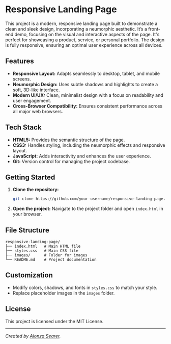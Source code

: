 # Responsive Landing Page

This project is a modern, responsive landing page built to demonstrate a clean and sleek design, incorporating a neumorphic aesthetic. It’s a front-end demo, focusing on the visual and interactive aspects of the page. It's perfect for showcasing a product, service, or personal portfolio. The design is fully responsive, ensuring an optimal user experience across all devices.

## Features

- **Responsive Layout:** Adapts seamlessly to desktop, tablet, and mobile screens.
- **Neumorphic Design:** Uses subtle shadows and highlights to create a soft, 3D-like interface.
- **Modern UI/UX:** Clean, minimalist design with a focus on readability and user engagement.
- **Cross-Browser Compatibility:** Ensures consistent performance across all major web browsers.

## Tech Stack

- **HTML5:** Provides the semantic structure of the page.
- **CSS3:** Handles styling, including the neumorphic effects and responsive layout.
- **JavaScript:** Adds interactivity and enhances the user experience.
- **Git:** Version control for managing the project codebase.

## Getting Started

1. **Clone the repository:**
   
   ```bash
   git clone https://github.com/your-username/responsive-landing-page.git
   ```

2. **Open the project:**
   Navigate to the project folder and open `index.html` in your browser.

## File Structure

```plaintext
responsive-landing-page/
├── index.html   # Main HTML file
├── styles.css   # Main CSS file
├── images/      # Folder for images
└── README.md    # Project documentation
```

## Customization

- Modify colors, shadows, and fonts in `styles.css` to match your style.
- Replace placeholder images in the `images` folder.

## License

This project is licensed under the MIT License.

---

*Created by [Alonza Searer](https://github.com/asearer).*






